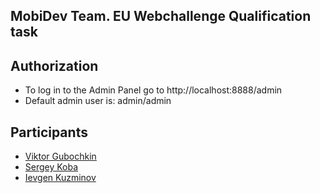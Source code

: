 ## MobiDev Team. EU Webchallenge Qualification task

## Authorization
* To log in to the Admin Panel go to  http://localhost:8888/admin
* Default admin user is: admin/admin

## Participants

* [Viktor Gubochkin](https://github.com/VictorGub)
* [Sergey Koba](https://github.com/sergey-koba-mobidev)
* [Ievgen Kuzminov](https://github.com/iJackUA)

